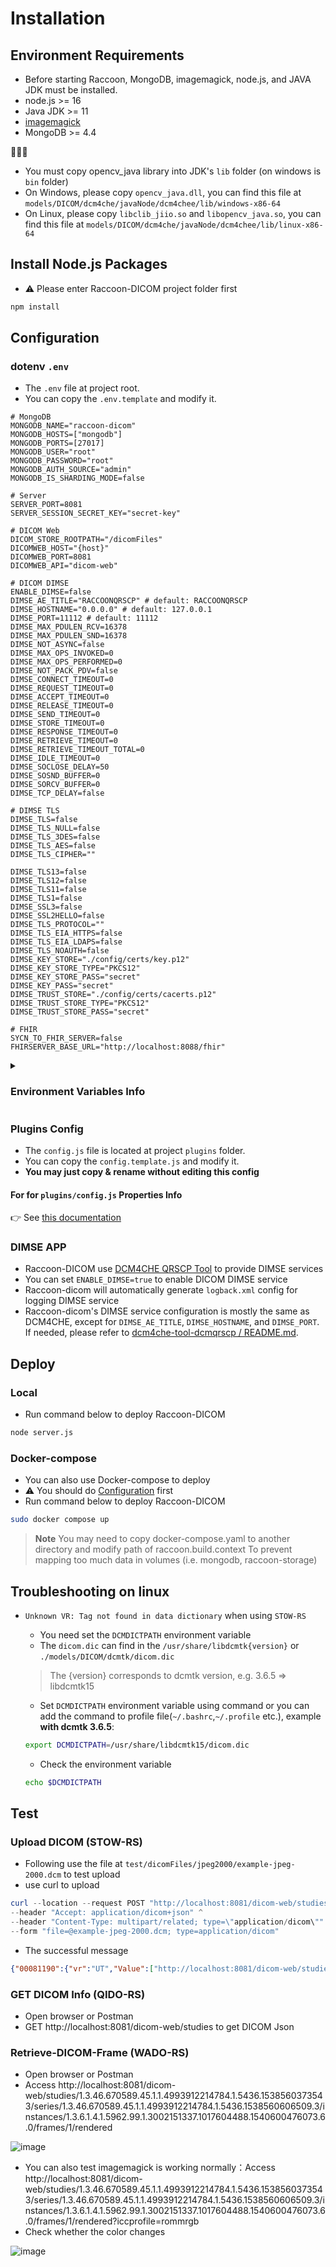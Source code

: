 # Installation
## Environment Requirements
- Before starting Raccoon, MongoDB, imagemagick, node.js, and JAVA JDK must be installed.
- node.js >= 16
- Java JDK >= 11
- [imagemagick](https://imagemagick.org/script/download.php)
- MongoDB >= 4.4

📢📢📢
- You must copy opencv_java library into JDK's `lib` folder (on windows is `bin` folder)
- On Windows, please copy `opencv_java.dll`, you can find this file at `models/DICOM/dcm4che/javaNode/dcm4chee/lib/windows-x86-64`
- On Linux, please copy `libclib_jiio.so` and `libopencv_java.so`, you can find this file at `models/DICOM/dcm4che/javaNode/dcm4chee/lib/linux-x86-64`

## Install Node.js Packages
- ⚠️ Please enter Raccoon-DICOM project folder first
```bash
npm install
```

## Configuration
### dotenv `.env`
- The `.env` file at project root.
- You can copy the `.env.template` and modify it.

```dotenv
# MongoDB
MONGODB_NAME="raccoon-dicom"
MONGODB_HOSTS=["mongodb"]
MONGODB_PORTS=[27017]
MONGODB_USER="root"
MONGODB_PASSWORD="root"
MONGODB_AUTH_SOURCE="admin"
MONGODB_IS_SHARDING_MODE=false

# Server
SERVER_PORT=8081
SERVER_SESSION_SECRET_KEY="secret-key"

# DICOM Web
DICOM_STORE_ROOTPATH="/dicomFiles"
DICOMWEB_HOST="{host}"
DICOMWEB_PORT=8081
DICOMWEB_API="dicom-web"

# DICOM DIMSE
ENABLE_DIMSE=false
DIMSE_AE_TITLE="RACCOONQRSCP" # default: RACCOONQRSCP
DIMSE_HOSTNAME="0.0.0.0" # default: 127.0.0.1
DIMSE_PORT=11112 # default: 11112
DIMSE_MAX_PDULEN_RCV=16378
DIMSE_MAX_PDULEN_SND=16378
DIMSE_NOT_ASYNC=false
DIMSE_MAX_OPS_INVOKED=0
DIMSE_MAX_OPS_PERFORMED=0
DIMSE_NOT_PACK_PDV=false
DIMSE_CONNECT_TIMEOUT=0
DIMSE_REQUEST_TIMEOUT=0
DIMSE_ACCEPT_TIMEOUT=0
DIMSE_RELEASE_TIMEOUT=0
DIMSE_SEND_TIMEOUT=0
DIMSE_STORE_TIMEOUT=0
DIMSE_RESPONSE_TIMEOUT=0
DIMSE_RETRIEVE_TIMEOUT=0
DIMSE_RETRIEVE_TIMEOUT_TOTAL=0
DIMSE_IDLE_TIMEOUT=0
DIMSE_SOCLOSE_DELAY=50
DIMSE_SOSND_BUFFER=0
DIMSE_SORCV_BUFFER=0
DIMSE_TCP_DELAY=false

# DIMSE TLS
DIMSE_TLS=false
DIMSE_TLS_NULL=false
DIMSE_TLS_3DES=false
DIMSE_TLS_AES=false
DIMSE_TLS_CIPHER=""

DIMSE_TLS13=false
DIMSE_TLS12=false
DIMSE_TLS11=false
DIMSE_TLS1=false
DIMSE_SSL3=false
DIMSE_SSL2HELLO=false
DIMSE_TLS_PROTOCOL=""
DIMSE_TLS_EIA_HTTPS=false
DIMSE_TLS_EIA_LDAPS=false
DIMSE_TLS_NOAUTH=false
DIMSE_KEY_STORE="./config/certs/key.p12"
DIMSE_KEY_STORE_TYPE="PKCS12"
DIMSE_KEY_STORE_PASS="secret"
DIMSE_KEY_PASS="secret"
DIMSE_TRUST_STORE="./config/certs/cacerts.p12"
DIMSE_TRUST_STORE_TYPE="PKCS12"
DIMSE_TRUST_STORE_PASS="secret"

# FHIR
SYCN_TO_FHIR_SERVER=false
FHIRSERVER_BASE_URL="http://localhost:8088/fhir"

```

<details>
 <summary><h3>Environment Variables Info</h3></summary>


| Field Name | Type of Value | Description |
| --- | --- | --- |
| #MongoDB | |
| MONGODB_NAME | string | The name of the MongoDB database. |
| MONGODB_HOSTS | array of strings | A list of hostnames or IP addresses where the MongoDB server is running. |
| MONGODB_PORTS | array of numbers | A list of port numbers corresponding to the MongoDB servers specified in MONGODB_HOSTS. |
| MONGODB_USER | string | The username to use when connecting to the MongoDB server. |
| MONGODB_PASSWORD | string | The password to use when connecting to the MongoDB server. |
| MONGODB_AUTH_SOURCE | string | The name of the MongoDB database to authenticate against. |
| MONGODB_IS_SHARDING_MODE | boolean | A flag indicating whether or not the MongoDB instance is running in sharding mode. |
|#Server | |
| SERVER_PORT | number | The port number on which the server will run.
| SERVER_SESSION_SECRET_KEY | string | The secret key of session
| #DICOMweb | |
| DICOM_STORE_ROOTPATH | string | The root directory where DICOM files will be stored.
| DICOMWEB_HOST | string | The hostname of the DICOM Web server. Which use to combine 00081190 (Retrieve URL).<br/><br/>You can use {host} in string that will replace to `request.headers.host`
| DICOMWEB_PORT | number | The port number on which the DICOM Web server will run. Which use to combine 00081190 (Retrieve URL)<br/><br/>e.g. 8088, will be http://example.com:8088/dicom-web/studies
| DICOMWEB_AE | string | Set returned Retrieve AE Title (0008,0054) in QIDO-RS. If the DIMSE service is enabled, the AE Title use from DIMSE.
| #DIMSE | |
| ENABLE_DIMSE | boolean | A flag indicating whether or not the DICOM DIMSE service should be enabled.
| DIMSE_AE_TITLE             | string        | DICOM Application Entity title.              |
| DIMSE_HOSTNAME             | string        | Hostname to bind DICOM DIMSE to.             |
| DIMSE_PORT                 | number       | Port number for DICOM DIMSE communication.   |
| DIMSE_MAX_PDULEN_RCV       | number       |  specifies maximal length of received P-DATA TF PDUs communicated during association establishment. 0 indicates that no maximum length is specified. 16378 by default            |
| DIMSE_MAX_PDULEN_SND       | number       | specifies maximal length of sent P-DATA-TF PDUs by this AE. The actual maximum length of sent P-DATA-TF PDUs is also limited by the maximal length of received P-DATA-TF PDUs of the peer AE communicated during association establishment. 16378 by default              |
| DIMSE_NOT_ASYNC            | boolean       | do not use asynchronous mode; equivalent to --max-ops-invoked=1 and --max-ops-performed=1         |
| DIMSE_MAX_OPS_INVOKED      | number       | maximum number of operations this AE may invoke asynchronously, unlimited by default            |
| DIMSE_MAX_OPS_PERFORMED    | number       | maximum number of operations this AE may perform asynchronously, unlimited by default          |
| DIMSE_NOT_PACK_PDV         | boolean       | send only one PDV in one P-Data-TF PDU; pack command and data PDV in one P-DATA-TF PDU by default                         |
| DIMSE_CONNECT_TIMEOUT      | number       |  timeout in ms for TCP connect, no timeout by default |
| DIMSE_REQUEST_TIMEOUT      | number       | timeout in ms for receiving A-ASSOCIATE-RQ, no timeout by default          |
| DIMSE_ACCEPT_TIMEOUT       | number       | timeout in ms for receiving A-ASSOCIATE-AC, no timeout by default    |
| DIMSE_RELEASE_TIMEOUT      | number       | timeout in ms for receiving A-RELEASE-RP, no timeout by default       |
| DIMSE_SEND_TIMEOUT         | number       |  timeout in ms for sending other DIMSE RQs than C-STORE RQs, no timeout by default |
| DIMSE_STORE_TIMEOUT        | number       | timeout in ms for sending C-STOREsRQ, no timeout by default |
| DIMSE_RESPONSE_TIMEOUT     | number       | timeout in ms for receiving other outstanding DIMSE RSPs than C-MOVE or C-GET RSPs, no timeout by default |
| DIMSE_RETRIEVE_TIMEOUT     | number       | Timeout for retrieving DIMSE objects.        |
| DIMSE_RETRIEVE_TIMEOUT_TOTAL | number     | Total timeout for retrieving DIMSE objects.  |
| DIMSE_IDLE_TIMEOUT         | number       |  timeout in ms for aborting idle Associations, no timeout by default |
| DIMSE_SOCLOSE_DELAY        | number       | delay in ms after sending A-ASSOCATE-RJ, A-RELEASE-RQ or A-ABORT before the socket is closed; 50ms by default |
| DIMSE_SOSND_BUFFER         | number       |  set SO_SNDBUF socket option to specified value |
| DIMSE_SORCV_BUFFER         | number       |  set SO_RCVBUF socket option to specified value |
| DIMSE_TCP_DELAY            | boolean       | set TCP_NODELAY socket option to false, true by default |
| DIMSE_TLS                  | boolean       | enable TLS connection without encryption or with AES or 3DES encryption; equivalent to --tls-cipher SSL_RSA_WITH_NULL_SHA --tls-cipher TLS_RSA_WITH_AES_128_CBC_SHA --tls-cipher SSL_RSA_WITH_3DES_EDE_CBC_SHA |
| DIMSE_TLS_NULL             | boolean       | enable TLS connection without encryption; equivalent to --tls-cipher SSL_RSA_WITH_NULL_SHA |
| DIMSE_TLS_3DES             | boolean       | enable TLS connection with 3DES encryption; equivalent to --tls-cipher SSL_RSA_WITH_3DES_EDE_CBC_SHA |
| DIMSE_TLS_AES              | boolean       | enable TLS connection with AES or 3DES encryption; equivalent to --tls-cipher TLS_RSA_WITH_AES_128_CBC_SHA --tls-cipher SSL_RSA_WITH_3DES_EDE_CBC_SHA |
| DIMSE_TLS_CIPHER           | string        | enable TLS connection with specified Cipher Suite. Multiple Cipher Suites may be enabled by multiple --tls-cipher options |
| DIMSE_TLS13                | boolean       | enable only TLS/SSL protocol TLSv1.3; equivalent to --tls-protocol TLSv1.3 |
| DIMSE_TLS12                | boolean       | enable only TLS/SSL protocol TLSv1.2; equivalent to --tls-protocol TLSv1.2 |
| DIMSE_TLS11                | boolean       | enable only TLS/SSL protocol TLSv1.1; equivalent to --tls-protocol TLSv1.1 |
| DIMSE_TLS1                 | boolean       | enable only TLS/SSL protocol TLSv1; equivalent to --tls-protocol TLSv1 |
| DIMSE_SSL3                 | boolean       | enable only TLS/SSL protocol SSLv3; equivalent to --tls-protocol SSLv3 |
| DIMSE_SSL2HELLO            | boolean       | send/accept SSLv3/TLS ClientHellos encapsulated in a SSLv2 ClientHello packet; equivalent to --tls-protocol SSLv2Hello --tls-protocol SSLv3 --tls-protocol TLSv1 --tls-protocol TLSv1.1 --tls-protocol TLSv1.2 |
| DIMSE_TLS_PROTOCOL         | string        | TLS/SSL protocol to use. Multiple TLS/SSL protocols may be enabled by multiple --tls-protocol options. Supported values by Java 11: TLSv1, TLSv1.1, TLSv1.2, TLSv1.3, SSLv3, SSLv2Hello. By default, only TLSv1.2 is enabled. |
| DIMSE_TLS_EIA_HTTPS        | boolean       | enable server endpoint identification according RFC 2818: HTTP Over TLS |
| DIMSE_TLS_EIA_LDAPS        | boolean       | enable server endpoint identification according RFC 2830: LDAP Extension for TLS |
| DIMSE_TLS_NOAUTH           | boolean       | disable client authentication for TLS |
| DIMSE_KEY_STORE            | string        | file path or URL of key store containing the private key, `config/certs/key.p12` by default |
| DIMSE_KEY_STORE_TYPE       | string        | type of key store containing the private key, PKCS12 by default |
| DIMSE_KEY_STORE_PASS       | string        | password for key store containing the private key, 'secret' by default |
| DIMSE_KEY_PASS             | string        | password for accessing the key in the key store, key store password by default |
| DIMSE_TRUST_STORE          | string        | file path of key store containing trusted certificates, `config/certs/cacerts.p12` by default |
| DIMSE_TRUST_STORE_TYPE     | string        | type of key store with trusted certificates, PKCS12 by default |
| DIMSE_TRUST_STORE_PASS     | string        | password for key store with trusted certificates, 'secret' by default |


</details>

### Plugins Config
- The `config.js` file is located at project `plugins` folder.
- You can copy the `config.template.js` and modify it.
- **You may just copy & rename without editing this config**

#### For for `plugins/config.js` Properties Info
👉 See [this documentation](https://github.com/Chinlinlee/raccoon-dicom/blob/main/plugins/README.md)

### DIMSE APP
- Raccoon-DICOM use [DCM4CHE QRSCP Tool](https://github.com/dcm4che/dcm4che/blob/master/dcm4che-tool/dcm4che-tool-dcmqrscp/README.md) to provide DIMSE services
- You can set `ENABLE_DIMSE=true` to enable DICOM DIMSE service
- Raccoon-dicom will automatically generate `logback.xml` config for logging DIMSE service
- Raccoon-dicom's DIMSE service configuration is mostly the same as DCM4CHE, except for `DIMSE_AE_TITLE`, `DIMSE_HOSTNAME`, and `DIMSE_PORT`. If needed, please refer to [dcm4che-tool-dcmqrscp / README.md](https://github.com/dcm4che/dcm4che/blob/master/dcm4che-tool/dcm4che-tool-dcmqrscp/README.md).
## Deploy
### Local
- Run command below to deploy Raccoon-DICOM

```bash
node server.js
```

### Docker-compose
- You can also use Docker-compose to deploy
- ⚠️ You should do [Configuration](#Configuration) first
- Run command below to deploy Raccoon-DICOM

```bash
sudo docker compose up
```

> **Note**
> You may need to copy docker-compose.yaml to another directory and modify path of raccoon.build.context
> To prevent mapping too much data in volumes (i.e. mongodb, raccoon-storage)
## Troubleshooting on linux
- `Unknown VR: Tag not found in data dictionary` when using `STOW-RS`
    - You need set the `DCMDICTPATH` environment variable
    - The `dicom.dic` can find in the `/usr/share/libdcmtk{version}` or `./models/DICOM/dcmtk/dicom.dic`
    > The {version} corresponds to dcmtk version, e.g. 3.6.5 => libdcmtk15

    - Set `DCMDICTPATH` environment variable using command or you can add the command to profile file(`~/.bashrc`,`~/.profile` etc.), example **with dcmtk 3.6.5**:
    ```sh
    export DCMDICTPATH=/usr/share/libdcmtk15/dicom.dic
    ```
    - Check the environment variable
    ```sh
    echo $DCMDICTPATH
    ```

## Test
### Upload DICOM (STOW-RS)
- Following use the file at `test/dicomFiles/jpeg2000/example-jpeg-2000.dcm` to test upload
- use curl to upload
```powershell
curl --location --request POST "http://localhost:8081/dicom-web/studies" ^
--header "Accept: application/dicom+json" ^
--header "Content-Type: multipart/related; type=\"application/dicom\"" ^
--form "file=@example-jpeg-2000.dcm; type=application/dicom"
```
- The successful message 
```json
{"00081190":{"vr":"UT","Value":["http://localhost:8081/dicom-web/studies/1.3.46.670589.45.1.1.4993912214784.1.5436.1538560373543"]},"00081198":{"vr":"SQ","Value":[]},"00081199":{"vr":"SQ","Value":[{"00081150":{"vr":"UI","Value":["1.2.840.10008.5.1.4.1.1.77.1.6"]},"00081155":{"vr":"UI","Value":["1.3.6.1.4.1.5962.99.1.3002151337.1017604488.1540600476073.6.0"]},"00081190":{"vr":"UT","Value":["http://localhost:8081/dicom-web/studies/1.3.46.670589.45.1.1.4993912214784.1.5436.1538560373543/series/1.3.46.670589.45.1.1.4993912214784.1.5436.1538560606509.3/instances/1.3.6.1.4.1.5962.99.1.3002151337.1017604488.1540600476073.6.0"]}}]}}
```

### GET DICOM Info (QIDO-RS)
- Open browser or Postman
- GET http://localhost:8081/dicom-web/studies to get DICOM Json


### Retrieve-DICOM-Frame (WADO-RS)
- Open browser or Postman
- Access http://localhost:8081/dicom-web/studies/1.3.46.670589.45.1.1.4993912214784.1.5436.1538560373543/series/1.3.46.670589.45.1.1.4993912214784.1.5436.1538560606509.3/instances/1.3.6.1.4.1.5962.99.1.3002151337.1017604488.1540600476073.6.0/frames/1/rendered

![image](https://user-images.githubusercontent.com/49154622/236471229-5ea2fad0-3781-4075-a755-66712d9ef44f.png)

- You can also test imagemagick is working normally：Access http://localhost:8081/dicom-web/studies/1.3.46.670589.45.1.1.4993912214784.1.5436.1538560373543/series/1.3.46.670589.45.1.1.4993912214784.1.5436.1538560606509.3/instances/1.3.6.1.4.1.5962.99.1.3002151337.1017604488.1540600476073.6.0/frames/1/rendered?iccprofile=rommrgb 
- Check whether the color changes

![image](https://user-images.githubusercontent.com/49154622/236471143-9af313c4-e6ca-42c8-a5e7-6a5de66e2005.png)
